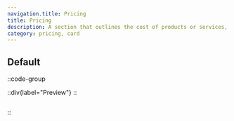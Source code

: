```yaml
---
navigation.title: Pricing
title: Pricing
description: A section that outlines the cost of products or services, often including different tiers or plans.
category: pricing, card
---
```


## Default

::code-group

::div{label="Preview"}
<Playground url="/landing/pricing"></Playground>
::

```vue [Code]

```

::
